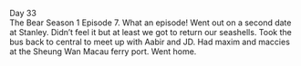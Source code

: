 Day 33  
The Bear Season 1 Episode 7\. What an episode\! Went out on a second date at Stanley. Didn’t feel it but at least we got to return our seashells. Took the bus back to central to meet up with Aabir and JD. Had maxim and maccies at the Sheung Wan Macau ferry port. Went home.